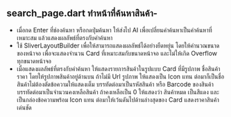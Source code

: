 ## search_page.dart ทำหน้าที่ค้นหาสินค้า- 
- เมื่อกด Enter ที่ช่องค้นหา หรือกดปุ่มค้นหา ให้ส่งไป AI เพื่อเปลี่ยนคำค้นหาเป็นคำค้นหาที่เหมาะสม แล้วแสดงผลลัพธ์ที่ตรงกับคำค้นหา
- ใช้ SliverLayoutBuilder เพื่อให้สามารถแสดงผลลัพธ์ได้อย่างยืดหยุ่น โดยให้คำนวณขนาดของหน้าจอ เพื่อจะแสดงจำนวน Card ที่เหมาะสมกับขนาดหน้าจอ และไม่ให้เกิด Overflow ทุกขนาดหน้าจอ
- เมื่อแสดงผลลัพธ์ที่ตรงกับคำค้นหา ให้แสดงรายการสินค้าในรูปแบบ Card ที่มีรูปภาพ ชื่อสินค้า ราคา โดยให้รูปภาพสินค้าอยู่ด้านบน ถ้าไม่มี Url รูปภาพ ให้แสดงเป็น Icon แทน ต่อมาก็เป็นชื่อสินค้าไม่ต้องตัดข้อความให้แสดงเต็ม บรรทัดต่อมาเป็นรหัสสินค้า หรือ Barcode ของสินค้า บรรทัดต่อมาเป็นจำนวนคงเหลือสินค้า ถ้าคงเหลือเป็น 0 ให้แสดงว่า สินค้าหมด เป็นสีแดง และเป็นกล่องข้อความพร้อม Icon แทน ต่อมาให้เว้นดันไปด้านล่างสุดของ Card แสดงราคาสินค้าเด่นชัด

